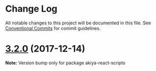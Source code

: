 # Change Log

All notable changes to this project will be documented in this file.
See [Conventional Commits](https://conventionalcommits.org) for commit guidelines.

<a name="3.2.0"></a>
# [3.2.0](https://github.com/purepennons/akiya-react-scripts/compare/akiya-react-scripts@2.0.0...akiya-react-scripts@3.2.0) (2017-12-14)




**Note:** Version bump only for package akiya-react-scripts
